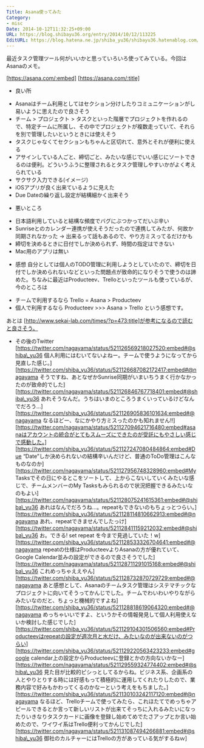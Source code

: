 ```yaml
---
Title: Asana使ってみた
Category:
- misc
Date: 2014-10-12T11:32:25+09:00
URL: https://blog.shibayu36.org/entry/2014/10/12/113225
EditURL: https://blog.hatena.ne.jp/shiba_yu36/shibayu36.hatenablog.com/atom/entry/8454420450068319235
---
```


最近タスク管理ツール何がいいかと思っていろいろ使ってみている。今回はAsanaのメモ。

[https://asana.com/:embed]
[https://asana.com/:title]


* 良い所
- Asanaはチーム利用としてはセクション分けしたりコミュニケーションがし易いように思えたので良さそう
- チーム > プロジェクト > タスクといった階層でプロジェクトを作れるので、特定チームに所属し、その中でプロジェクトが複数走っていて、それらを別で管理したいというときには使えそう
- タスクじゃなくてセクションもちゃんと区切れて、意外とそれが便利に使える
- アサインしている人ごと、締切ごと、みたいな感じでいい感じにソートできるのは便利。どういうふうに整理されるとタスク管理しやすいかがよく考えられている
- サクサク入力できる(イメージ)
- iOSアプリが良く出来ているように見えた
- Due Dateの繰り返し設定が結構細かく出来そう

* 悪いところ
- 日本語利用していると結構な頻度でバグにぶつかってだいぶ辛い
- Sunriseとのカレンダー連携が使えそうだったので連携してみたが、何故か同期されなかった -> 出来るって話もあるので、やり方ミスってるだけかも
- 締切を決めるときに日付でしか決められず、時間の指定はできない
- Mac用のアプリは無い

* 感想
自分としては個人のTODO管理に利用しようとしていたので、締切を日付でしか決められないなどといった問題点が致命的になりそうで使うのは諦めた。ちなみに最近はProducteev、Trelloといったツールも使っているが、今のところは
- チームで利用するなら Trello = Asana > Producteev
- 個人で利用するなら Producteev >>> Asana > Trello
という感想です。

あとは [http://www.sekai-lab.com/times/?p=473:title]が参考になるので読むと良さそう。

* その後のTwitter
[https://twitter.com/nagayama/status/521126569218027520:embed#@shiba\_yu36 個人利用にはむいてないよねー。チームで使うようになってから見直した感じ。]
[https://twitter.com/shiba_yu36/status/521126687082172417:embed#@nagayama そうですね、あとなぜかSunrise同期がいまいちうまく行かなかったのが致命的でした]
[https://twitter.com/nagayama/status/521126846767718401:embed#@shiba\_yu36 あれそうなんだ。うちはいまのところうまくいっているけどなんでだろう…]
[https://twitter.com/shiba_yu36/status/521126905836101634:embed#@nagayama なるほどー、なにかやり方ミスったのかも知れません!!]
[https://twitter.com/nagayama/status/521127094621716480:embed#asanaはアカウントの統合がとてもスムーズにできたのが受託にもやさしい感じで感動した。]
[https://twitter.com/shiba_yu36/status/521127247080484864:embed#Due “Date”しか決められないの結構辛いんだけど、普通のToDo管理はこんなものなのか]
[https://twitter.com/nagayama/status/521127956748328960:embed#My Tasksでその日にやるとこをソートして、上からこないしていくみたいな感じで、チームメンバーのMy Tasksもみられるので状況把握できるみたいなのもよい]
[https://twitter.com/nagayama/status/521128075241615361:embed#@shiba\_yu36 あれはなんでだろうね…。repeatもできないのもちょっとつらい。]
[https://twitter.com/shiba_yu36/status/521128114810662913:embed#@nagayama あれ、repeatできませんでしたっけ]
[https://twitter.com/nagayama/status/521128411159212032:embed#@shiba\_yu36 お。できる! set repeat を今まで見過していた！w]
[https://twitter.com/shiba_yu36/status/521128533326704641:embed#@nagayama repeatの仕様はProducteevよりAsanaの方が優れていて、Google Calendar並みの設定ができるので良さそうでした]
[https://twitter.com/nagayama/status/521128711291015168:embed#@shiba\_yu36 これめっちゃええやん]
[https://twitter.com/shiba_yu36/status/521128732870729729:embed#@nagayama あと感想として、Asanaのチームタスク管理はシステマチックなプロジェクトに向いてそうってかんじでした。チームでわいわいやりながらみたいなのだと、ちょっと機械的ですよね]
[https://twitter.com/shiba_yu36/status/521128818619064320:embed#@nagayama めっちゃいいですよ、というかその情報発見して個人利用使えないか検討した感じでした]
[https://twitter.com/shiba_yu36/status/521129104301506560:embed#Producteevはrepeatの設定が週次月と水だけ、みたいなのが出来ないのがつらい]
[https://twitter.com/shiba_yu36/status/521129220563423233:embed#google calendar上の設定からProducteevに登録とかの方向ないかなー]
[https://twitter.com/nagayama/status/521129559324774402:embed#@shiba\_yu36 見た目が比較的ピシっとしてるからね。ビジネス系、企画系の人とやりとりする時には好感もって積極的に運用してくれたりしたので、業務内容で好みもかわってくるのかなーという考えをもちました。]
[https://twitter.com/shiba_yu36/status/521130103242117120:embed#@nagayama なるほど、Trelloチームで使ってみたら、これほたてでめっちゃアピールできるとか言って新しいリストが出来てそっちに入れるみたいになったりいきなりタスクカードに画像を登録し始めてめでたさアップとか言い始めたので、ワイワイ系はTrello便利ってかんじでした]
[https://twitter.com/nagayama/status/521131087494266881:embed#@shiba\_yu36 御社のカルチャーにはTrelloの方があっている気がするねｗ]
